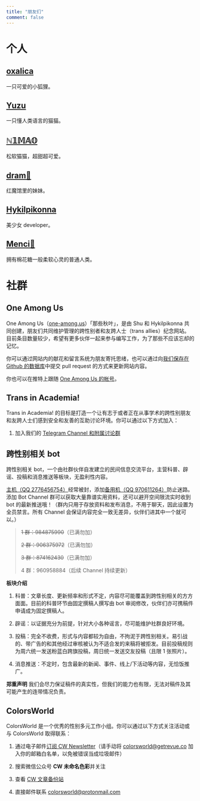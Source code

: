 ```yaml
---
title: "朋友们"
comment: false
---
```


# 个人

## [oxalica](https://oxa.li/)

一只可爱的小狐狸。

## [Yuzu](https://kamisu66.com/)

一只懂人类语言的猫猫。

## [ℕ𝟙𝕄𝔸𝕆](https://t.me/nekobroadcast)

松软猫猫，超甜超可爱。

## [dram🎀](https://dram.page/)

红魔馆里的妹妹。

## [Hykilpikonna](https://me.hydev.org/)

美少女 developer。

## [Menci💖](https://men.ci/)

拥有棉花糖一般柔软心灵的普通人类。

# 社群

## One Among Us 

One Among Us（[one-among.us](https://one-among.us)）「那些秋叶」，是由 Shu 和 Hykilpikonna 共同创建，朋友们共同维护管理的跨性别者和友跨人士（trans allies）纪念网站。目前条目数量较少，希望有更多伙伴一起来参与编写工作，为了那些不应该忘却的记忆。

你可以通过网站内的献花和留言系统为朋友寄托思绪，也可以通过向[我们保存在 Github 的数据库](https://github.com/hykilpikonna/our-data/)中提交 pull request 的方式来更新网站内容。

你也可以在推特上跟随 [One Among Us 的帐号](https://twitter.com/oneamong_us)。

## Trans in Academia!

Trans in Academia! 的目标是打造一个让有志于或者正在从事学术的跨性别朋友和友跨人士们感到安全和友善的互助讨论环境。你可以通过以下方式加入：

1. 加入我们的 [Telegram Channel 和附属讨论群](https://t.me/transacademia)

## 跨性别相关 bot

跨性别相关 bot，一个由社群伙伴自发建立的民间信息交流平台，主营科普、辟谣、投稿和消息推送等板块，无盈利性内容。 

[主机（QQ 2776456754）](https://user.qzone.qq.com/2776456754)经常被封，添加[备用机（QQ 970611264）](https://user.qzone.qq.com/970611264)防止迷路。添加 Bot Channel 群可以获取大量靠谱实用资料，还可以避开空间限流实时收到 bot 的最新推送哦！（群内只用于存放资料和发布消息，不用于聊天，因此设置为全员禁言。所有 Channel 会保证内容完全一致无差异，伙伴们进其中一个就可以。）

> ~~1 群：984875990~~（已满勿加）
>
> ~~2 群：906375972~~（已满勿加）
>
> ~~3 群：874162430~~（已满勿加）
>
> 4 群：960958884（后续 Channel 持续更新） 

**板块介绍**

1. 科普：文章长度、更新频率和形式不定，内容尽可能覆盖到跨性别相关的方方面面。目前的科普环节由固定撰稿人撰写由 bot 审阅修改，伙伴们亦可携稿件申请成为固定撰稿人。

2. 辟谣：以证据充分为前提，针对大小各种谣言，尽可能维护社群良好环境。 

3. 投稿：完全不收费，形式与内容都较为自由，不拘泥于跨性别相关。易引战的、带广告的和其他经过审核被认为不适合发的来稿将被拒发。目前投稿规则为周六统一发送粉蓝白跨旗投稿，周日统一发送交友投稿（且限 1 张照片）。 

4. 消息推送：不定时，包含最新的新闻、事件、线上/下活动等内容，无恰饭推广。 

**郑重声明** 我们会尽力保证稿件的真实性，但我们的能力也有限，无法对稿件及其可能产生的连带情况负责。


## ColorsWorld

ColorsWorld 是一个优秀的性别多元工作小组。你可以通过以下方式关注活动或与 ColorsWorld 取得联系：

1. 通过电子邮件[订阅 CW Newsletter](https://www.getrevue.co/profile/colorsworld)（请手动将 colorsworld@getrevue.co 加入你的邮箱白名单，以免被错误当成垃圾邮件）

2. 搜索微信公众号 **CW 未命名色彩**并关注

3. 查看 [CW 文章备份站](https://colorsworld.top/)

4. 直接邮件联系 colorsworld@protonmail.com
